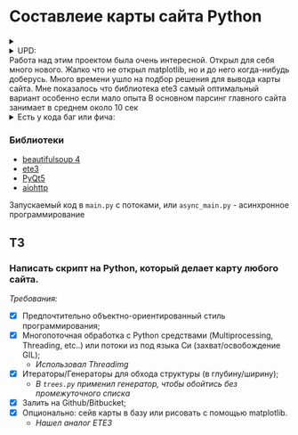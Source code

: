 # Составлеие карты сайта Python

<details>
  <summary></summary>
<img src="testing/mem2.jpg" alt="mem" style="zoom:25%;" />
</details>
<details>
 <summary>UPD:</summary>

* _27.04.20_
В асинхронной версии при тесте яндекса очень часто логируется ошибка о невозможности установить соединение с хостом.
Многопоточная версия работает быстрее асинхронной, хотя должно быть наоборот. Собственно обе версии не сказать, что быстрые, результат парсинга яндекса был получен через 25 минут с начала работы.
* Нужно ограничить количество потоков (через аргумент коммандной строки, конфиг файл). Так же для решения проблемы с парсингом неверных сайтов можно при помощи проверки top-level domain и second-level domain.

    - _При помощи стак нашел интересную реализацию `ThreadPool`, поместил его в `threads.py` при его инициализации назначается кол-во потоков, и через `map` передаются данные, скорость выросла неимоверно и потоки не простаивают, и прям сразу хорошо стало. Через командную строку можно назначить кол-во потоков, по умолчанию 50._

    - _Для решения проблемы с парсингом левых ссылок, я просто включил в `Parse_Links.make_links()` дополнительную обработку `if l.startswith('http') and hostname not in l:` это дает возможность отсеять ссылки на другие сайты_

* Вместо собственного класса Loger для логирования можно было бы
использовать стандартную библеотеку logging

    - _Покрутил, поизучал этот вопрос и пришел к тому, что она для меня неудобная, мне проще написать свой класс со схожими параметрами и его будет легче импортировать, одной строчкой, или я может что-то недоглядел_

* Потоки можно было бы заменить asyncio, что было бы быстрее

    - _Заменил, пытался заставить эту громадину работать быстрее, но прироста скорости так и не удалось добиться. Держится в районе 12 сек. При сравнении даже потоки начали быстрее летать, всего 3 сек на всесь парсинг. Не могу понять в чем получился затык_

* Нет распределния ссылок между потоками, потоки закончившие парсинг ссылки простаивают

    - _Не успел обработать этот вопрос, но при парсинге скорость радовала и 3 сек на всю работу даже понравился результат, хотя я ничего не сделал. Пытался функцию `run()`  обернуть в декоратор `@asyncio.coroutine` но это сломало работу потоков, и результат был не тот_

    - _Так же решил вопрос с генератором и применил его в `trees.py` в `read_file()`_
</details>
Работа над этим проектом была очень интересной. Открыл для себя много нового. Жалко что не открыл matplotlib, но и до него когда-нибудь доберусь.
Много времени ушло на подбор решения для вывода карты сайта. Мне показалось что библиотека ete3 самый оптимальный вариант особенно если мало опыта
В основном парсинг главного сайта занимает в среднем около 10 сек



<details>
  <summary> Есть у кода баг или фича:</summary>
    Проблема решена

Если попадаются ссылки на внешние сайты, или форумы, он начинает парсить и их, и этот процесс затягивается до 5ти минут (тест проводил на сайте python-scripts.com) _Честно скажу, было страшно, было создано около тысячи потоков. Думал, что комп задымится_
</details>



### Библиотеки
- [beautifulsoup 4](https://www.crummy.com/software/BeautifulSoup/)
- [ete3](http://etetoolkit.org)
- [PyQt5](https://www.riverbankcomputing.com/software/pyqt/intro)
- [aiohttp](https://aiohttp.readthedocs.io/en/stable/)

Запускаемый код в `main.py` с потоками, или `async_main.py` - асинхронное программирование

## ТЗ

### Написать скрипт на Python, который делает карту любого сайта.

_Требования:_

- [x] Предпочтительно объектно-ориентированный стиль программирования;
- [x] Многопоточная обработка с Python средствами (Multiprocessing, Threading, etc..) или потоки из под языка Си (захват/освобождение GIL);
    - _Использовал Threadimg_
- [x] Итераторы/Генераторы для обхода структуры (в глубину/ширину);
    - _В `trees.py` применил генератор, чтобы обойтись без промежуточного списка_
- [x] Залить на Github/Bitbucket;
- [x] Опционально: сейв карты в базу или рисовать с помощью matplotlib.
    - _Нашел аналог ETE3_